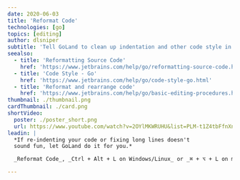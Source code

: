 ```yaml
---
date: 2020-06-03
title: 'Reformat Code'
technologies: [go]
topics: [editing]
author: dlsniper
subtitle: 'Tell GoLand to clean up indentation and other code style in your file.'
seealso:
  - title: 'Reformatting Source Code'
    href: 'https://www.jetbrains.com/help/go/reformatting-source-code.html'
  - title: 'Code Style - Go'
    href: 'https://www.jetbrains.com/help/go/code-style-go.html'
  - title: 'Reformat and rearrange code'
    href: 'https://www.jetbrains.com/help/go/basic-editing-procedures.html#reformat_rearrange_code'
thumbnail: ./thumbnail.png
cardThumbnail: ./card.png
shortVideo:
  poster: ./poster_short.png
  url: https://www.youtube.com/watch?v=2OYlMKWRUHU&list=PLM-t1Z4tbFfnXnghmtk6WVz10_pivOw25&index=15&t=0s
leadin: |
  *If re-indenting your code or fixing long lines doesn't
  sound fun, let GoLand do it for you.*

  _Reformat Code_, _Ctrl + Alt + L on Windows/Linux_ or _⌘ + ⌥ + L on macOS_, makes it a piece of cake to fix style warnings and make your code formatted like gofmt would.

---
```

